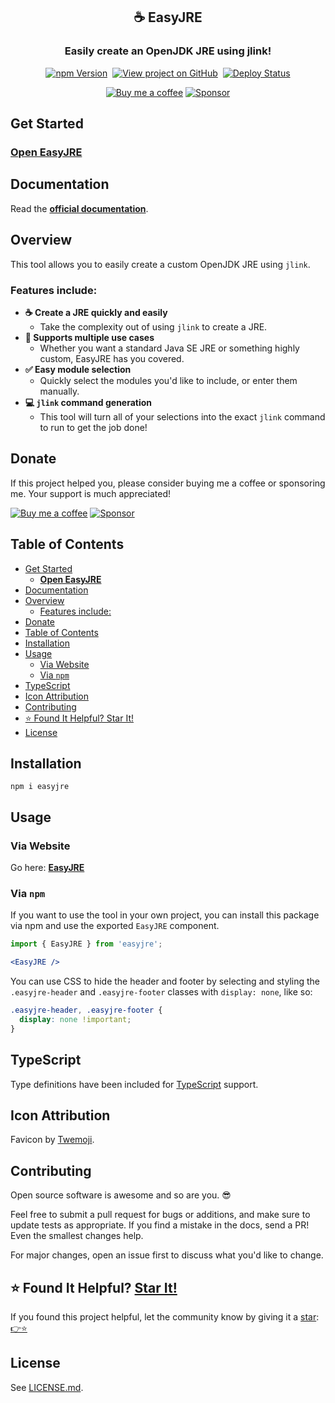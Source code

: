 <h2 align="center">
  ☕ EasyJRE
</h2>
<h3 align="center">
  Easily create an OpenJDK JRE using jlink!
</h3>
<p align="center">
  <a href="https://badge.fury.io/js/easyjre" target="_blank" rel="noopener noreferrer"><img src="https://badge.fury.io/js/easyjre.svg" alt="npm Version" /></a>&nbsp;
  <a href="https://github.com/justinmahar/easyjre/" target="_blank" rel="noopener noreferrer"><img src="https://img.shields.io/badge/GitHub-Source-success" alt="View project on GitHub" /></a>&nbsp;
  <a href="https://github.com/justinmahar/easyjre/actions?query=workflow%3ADeploy" target="_blank" rel="noopener noreferrer"><img src="https://github.com/justinmahar/easyjre/workflows/Deploy/badge.svg" alt="Deploy Status" /></a>
</p>
<!-- [lock:donate-badges] 🚫--------------------------------------- -->
<p align="center">
  <a href="https://ko-fi.com/justinmahar"><img src="https://img.shields.io/static/v1?label=Buy%20me%20a%20coffee&message=%E2%9D%A4&logo=KoFi&color=%23fe8e86" alt="Buy me a coffee" /></a>&nbsp;<a href="https://github.com/sponsors/justinmahar" target="_blank" rel="noopener noreferrer"><img src="https://img.shields.io/static/v1?label=Sponsor&message=%E2%9D%A4&logo=GitHub&color=%23fe8e86" alt="Sponsor"/></a>
</p>
<!-- [/lock:donate-badges] ---------------------------------------🚫 -->

## Get Started

### **[Open EasyJRE](https://justinmahar.github.io/easyjre/?path=/story/tools--easy-jre-story)**

## Documentation

Read the **[official documentation](https://justinmahar.github.io/easyjre/)**.

## Overview

This tool allows you to easily create a custom OpenJDK JRE using `jlink`.

### Features include:

- **☕ Create a JRE quickly and easily**
  - Take the complexity out of using `jlink` to create a JRE.
- **🔢 Supports multiple use cases**
  - Whether you want a standard Java SE JRE or something highly custom, EasyJRE has you covered.
- **✅ Easy module selection**
  - Quickly select the modules you'd like to include, or enter them manually.
- **💻 `jlink` command generation**
  - This tool will turn all of your selections into the exact `jlink` command to run to get the job done!

<!-- [lock:donate] 🚫--------------------------------------- -->

## Donate 

If this project helped you, please consider buying me a coffee or sponsoring me. Your support is much appreciated!

<a href="https://ko-fi.com/justinmahar"><img src="https://img.shields.io/static/v1?label=Buy%20me%20a%20coffee&message=%E2%9D%A4&logo=KoFi&color=%23fe8e86" alt="Buy me a coffee" /></a>&nbsp;<a href="https://github.com/sponsors/justinmahar" target="_blank" rel="noopener noreferrer"><img src="https://img.shields.io/static/v1?label=Sponsor&message=%E2%9D%A4&logo=GitHub&color=%23fe8e86" alt="Sponsor"/></a>

<!-- [/lock:donate] ---------------------------------------🚫 -->

## Table of Contents 

- [Get Started](#get-started)
  - [**Open EasyJRE**](#open-easyjre)
- [Documentation](#documentation)
- [Overview](#overview)
  - [Features include:](#features-include)
- [Donate](#donate)
- [Table of Contents](#table-of-contents)
- [Installation](#installation)
- [Usage](#usage)
  - [Via Website](#via-website)
  - [Via `npm`](#via-npm)
- [TypeScript](#typescript)
- [Icon Attribution](#icon-attribution)
- [Contributing](#contributing)
- [⭐ Found It Helpful? Star It!](#-found-it-helpful-star-it)
- [License](#license)

## Installation

```
npm i easyjre
```

## Usage

### Via Website

Go here: **[EasyJRE](https://justinmahar.github.io/easyjre/?path=/story/tools--easy-jre-story)**

### Via `npm`

If you want to use the tool in your own project, you can install this package via npm and use the exported `EasyJRE` component.

```jsx
import { EasyJRE } from 'easyjre';
```

```jsx
<EasyJRE />
```

You can use CSS to hide the header and footer by selecting and styling the `.easyjre-header` and `.easyjre-footer` classes with `display: none`, like so:

```css
.easyjre-header, .easyjre-footer {
  display: none !important;
}
```

<!-- [lock:typescript] 🚫--------------------------------------- -->

## TypeScript

Type definitions have been included for [TypeScript](https://www.typescriptlang.org/) support.

<!-- [/lock:typescript] ---------------------------------------🚫 -->

<!-- [lock:icon] 🚫--------------------------------------- -->

## Icon Attribution

Favicon by [Twemoji](https://github.com/twitter/twemoji).

<!-- [/lock:icon] ---------------------------------------🚫 -->

<!-- [lock:contributing] 🚫--------------------------------------- -->

## Contributing

Open source software is awesome and so are you. 😎

Feel free to submit a pull request for bugs or additions, and make sure to update tests as appropriate. If you find a mistake in the docs, send a PR! Even the smallest changes help.

For major changes, open an issue first to discuss what you'd like to change.

<!-- [/lock:contributing] --------------------------------------🚫 -->

## ⭐ Found It Helpful? [Star It!](https://github.com/justinmahar/easyjre/stargazers)

If you found this project helpful, let the community know by giving it a [star](https://github.com/justinmahar/easyjre/stargazers): [👉⭐](https://github.com/justinmahar/easyjre/stargazers)

## License

See [LICENSE.md](https://justinmahar.github.io/easyjre/?path=/story/license--page).